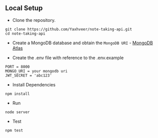 
## Local Setup

- Clone the repository.
```
git clone https://github.com/Yaxhveer/note-taking-api.git
cd note-taking-api
```

- Create a MongoDB database and obtain the `MongoDB URI` - [MongoDB Atlas](https://www.mongodb.com/cloud/atlas/register)

- Create the .env file with reference to the .env.example

```
PORT = 8000
MONGO_URI = your mongodb uri
JWT_SECRET = 'abc123'
```

- Install Dependencies

```
npm install
```

- Run

```
node server
```
- Test

```
npm test
```